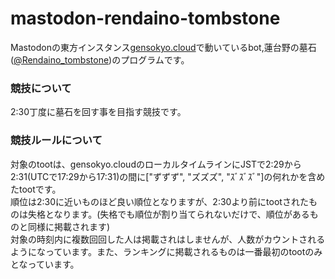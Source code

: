 # mastodon-rendaino-tombstone

Mastodonの東方インスタンス[gensokyo.cloud](https://gensokyo.cloud)で動いているbot,蓮台野の墓石([@Rendaino_tombstone](https://gensokyo.cloud/@Rendaino_tombstone))のプログラムです。

### 競技について

2:30丁度に墓石を回す事を目指す競技です。</br>

### 競技ルールについて

対象のtootは、gensokyo.cloudのローカルタイムラインにJSTで2:29から2:31(UTCで17:29から17:31)の間に["ずずず", "ズズズ", "ｽﾞｽﾞｽﾞ"]の何れかを含めたtootです。</br>
順位は2:30に近いものほど良い順位となりますが、2:30より前にtootされたものは失格となります。(失格でも順位が割り当てられないだけで、順位があるものと同様に掲載されます)</br>
対象の時刻内に複数回回した人は掲載されはしませんが、人数がカウントされるようになっています。また、ランキングに掲載されるものは一番最初のtootのみとなっています。</br>
